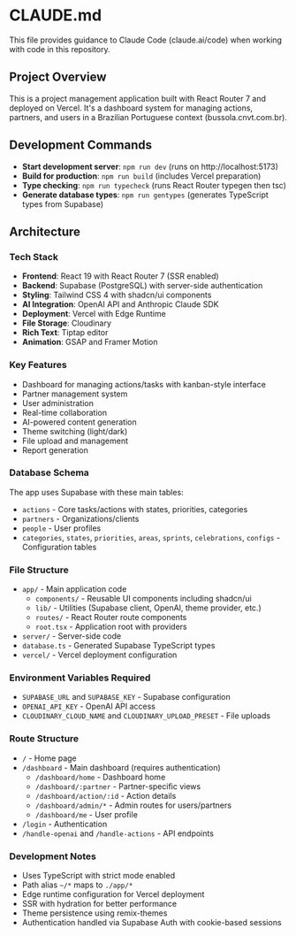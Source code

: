 # CLAUDE.md

This file provides guidance to Claude Code (claude.ai/code) when working with code in this repository.

## Project Overview

This is a project management application built with React Router 7 and deployed on Vercel. It's a dashboard system for managing actions, partners, and users in a Brazilian Portuguese context (bussola.cnvt.com.br).

## Development Commands

- **Start development server**: `npm run dev` (runs on http://localhost:5173)
- **Build for production**: `npm run build` (includes Vercel preparation)
- **Type checking**: `npm run typecheck` (runs React Router typegen then tsc)
- **Generate database types**: `npm run gentypes` (generates TypeScript types from Supabase)

## Architecture

### Tech Stack
- **Frontend**: React 19 with React Router 7 (SSR enabled)
- **Backend**: Supabase (PostgreSQL) with server-side authentication
- **Styling**: Tailwind CSS 4 with shadcn/ui components
- **AI Integration**: OpenAI API and Anthropic Claude SDK
- **Deployment**: Vercel with Edge Runtime
- **File Storage**: Cloudinary
- **Rich Text**: Tiptap editor
- **Animation**: GSAP and Framer Motion

### Key Features
- Dashboard for managing actions/tasks with kanban-style interface
- Partner management system
- User administration
- Real-time collaboration
- AI-powered content generation
- Theme switching (light/dark)
- File upload and management
- Report generation

### Database Schema
The app uses Supabase with these main tables:
- `actions` - Core tasks/actions with states, priorities, categories
- `partners` - Organizations/clients
- `people` - User profiles
- `categories`, `states`, `priorities`, `areas`, `sprints`, `celebrations`, `configs` - Configuration tables

### File Structure
- `app/` - Main application code
  - `components/` - Reusable UI components including shadcn/ui
  - `lib/` - Utilities (Supabase client, OpenAI, theme provider, etc.)
  - `routes/` - React Router route components
  - `root.tsx` - Application root with providers
- `server/` - Server-side code
- `database.ts` - Generated Supabase TypeScript types
- `vercel/` - Vercel deployment configuration

### Environment Variables Required
- `SUPABASE_URL` and `SUPABASE_KEY` - Supabase configuration
- `OPENAI_API_KEY` - OpenAI API access
- `CLOUDINARY_CLOUD_NAME` and `CLOUDINARY_UPLOAD_PRESET` - File uploads

### Route Structure
- `/` - Home page
- `/dashboard` - Main dashboard (requires authentication)
  - `/dashboard/home` - Dashboard home
  - `/dashboard/:partner` - Partner-specific views
  - `/dashboard/action/:id` - Action details
  - `/dashboard/admin/*` - Admin routes for users/partners
  - `/dashboard/me` - User profile
- `/login` - Authentication
- `/handle-openai` and `/handle-actions` - API endpoints

### Development Notes
- Uses TypeScript with strict mode enabled
- Path alias `~/*` maps to `./app/*`
- Edge runtime configuration for Vercel deployment
- SSR with hydration for better performance
- Theme persistence using remix-themes
- Authentication handled via Supabase Auth with cookie-based sessions